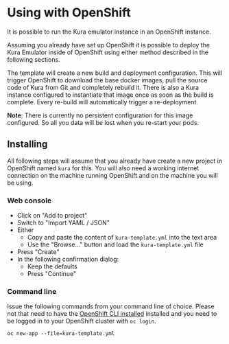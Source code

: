 # Using with OpenShift

It is possible to run the Kura emulator instance in an OpenShift instance.

Assuming you already have set up OpenShift it is possible to deploy the Kura Emulator
inside of OpenShift using either method described in the following sections.

The template will create a new build and deployment configuration. This will trigger
OpenShift to download the base docker images, pull the source code of Kura from Git and
completely rebuild it. There is also a Kura instance configured to instantiate that image once
as soon as the build is complete. Every re-build will automatically trigger a re-deployment.

**Note**: There is currently no persistent configuration for this image configured.
So all you data will be lost when you re-start your pods.

## Installing

All following steps will assume that you already have create a new project in OpenShift named `kura`
for this. You will also need a working internet connection on the machine running OpenShift
and on the machine you will be using.

### Web console

* Click on "Add to project"
* Switch to "Import YAML / JSON"
* Either
  * Copy and paste the content of `kura-template.yml` into the text area
  * Use the "Browse…" button and load the `kura-template.yml` file
* Press "Create"
* In the following confirmation dialog:
  * Keep the defaults
  * Press "Continue"

### Command line

Issue the following commands from your command line of choice. Please
not that need to have the
[OpenShift CLI installed](https://docs.openshift.org/latest/cli_reference/get_started_cli.html) installed
and you need to be logged in to your OpenShift cluster with `oc login`.

    oc new-app --file=kura-template.yml
